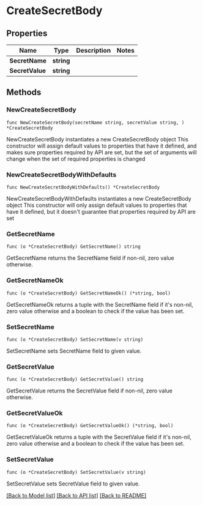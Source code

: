 # CreateSecretBody

## Properties

Name | Type | Description | Notes
------------ | ------------- | ------------- | -------------
**SecretName** | **string** |  | 
**SecretValue** | **string** |  | 

## Methods

### NewCreateSecretBody

`func NewCreateSecretBody(secretName string, secretValue string, ) *CreateSecretBody`

NewCreateSecretBody instantiates a new CreateSecretBody object
This constructor will assign default values to properties that have it defined,
and makes sure properties required by API are set, but the set of arguments
will change when the set of required properties is changed

### NewCreateSecretBodyWithDefaults

`func NewCreateSecretBodyWithDefaults() *CreateSecretBody`

NewCreateSecretBodyWithDefaults instantiates a new CreateSecretBody object
This constructor will only assign default values to properties that have it defined,
but it doesn't guarantee that properties required by API are set

### GetSecretName

`func (o *CreateSecretBody) GetSecretName() string`

GetSecretName returns the SecretName field if non-nil, zero value otherwise.

### GetSecretNameOk

`func (o *CreateSecretBody) GetSecretNameOk() (*string, bool)`

GetSecretNameOk returns a tuple with the SecretName field if it's non-nil, zero value otherwise
and a boolean to check if the value has been set.

### SetSecretName

`func (o *CreateSecretBody) SetSecretName(v string)`

SetSecretName sets SecretName field to given value.


### GetSecretValue

`func (o *CreateSecretBody) GetSecretValue() string`

GetSecretValue returns the SecretValue field if non-nil, zero value otherwise.

### GetSecretValueOk

`func (o *CreateSecretBody) GetSecretValueOk() (*string, bool)`

GetSecretValueOk returns a tuple with the SecretValue field if it's non-nil, zero value otherwise
and a boolean to check if the value has been set.

### SetSecretValue

`func (o *CreateSecretBody) SetSecretValue(v string)`

SetSecretValue sets SecretValue field to given value.



[[Back to Model list]](../README.md#documentation-for-models) [[Back to API list]](../README.md#documentation-for-api-endpoints) [[Back to README]](../README.md)


